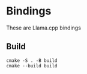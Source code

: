 # Bindings

These are Llama.cpp bindings

## Build

```
cmake -S . -B build
cmake --build build
```
